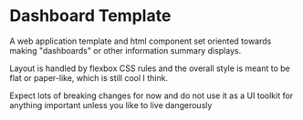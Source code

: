 # Dashboard Template
A web application template and html component set oriented towards
making "dashboards" or other information summary displays.

Layout is handled by flexbox CSS rules and the overall style is
meant to be flat or paper-like, which is still cool I think.

Expect lots of breaking changes for now and do not use it as a
UI toolkit for anything important unless you like to live 
dangerously

